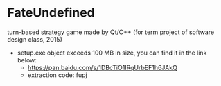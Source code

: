 # FateUndefined
turn-based strategy game made by Qt/C++ (for term project of software design class, 2015)

* setup.exe object exceeds 100 MB in size, you can find it in the link below: 
  * https://pan.baidu.com/s/1DBcTiO1IRqUrbEF1h6JAkQ
  * extraction code: fupj 
